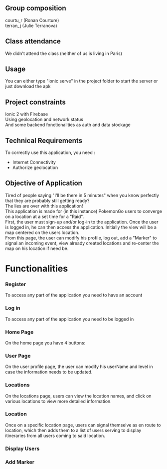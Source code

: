 
## Group composition
courtu_r (Ronan Courture)<br/>
terran_j (Julie Terranova)

## Class attendance
We didn't attend the class (neither of us is living in Paris)

## Usage
You can either type "ionic serve" in the project folder to start the server or just download the apk

## Project constraints
Ionic 2 with Firebase<br/>
Using geolocation and network status<br/>
And some backend fonctionalities as auth and data stockage

## Technical Requirements
To correctly use this application, you need :
  - Internet Connectivity
  - Authorize geolocation
  
## Objective of Application
Tired of people saying "I'll be there in 5 minutes" when you know perfectly that they are probably still getting ready?<br/>
The lies are over with this application!<br/>
This application is made for (in this instance) PokemonGo users to converge on a location at a set time for a "Raid".<br/>
First, the user must sign-up and/or log-in to the application. Once the user is logged in, he can then access the application. Initially the view will be a map centered on the users location.<br/>
From this page, the user can modify his profile, log out, add a "Marker" to signal an incoming event, view already created locations and re-center the map on his location if need be.

# Functionalities

### Register
To access any part of the application you need to have an account
### Log in
To access any part of the application you need to be logged in
### Home Page
On the home page you have 4 buttons:<br/>
 
### User Page
On the user profile page, the user can modify his userName and level in case the information needs to be updated.
### Locations
On the locations page, users can view the location names, and click on various locations to view more detailed information.
### Location
Once on a specific location page, users can signal themselve as en route to location, which then adds them to a list of users serving to display itineraries from all users coming to said location.
### Display Users
 
### Add Marker
 

 
